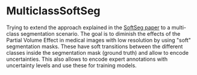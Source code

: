 # MulticlassSoftSeg

Trying to extend the approach explained in the [SoftSeg paper](https://arxiv.org/pdf/2011.09041.pdf) to a multi-class segmentation scenario.
The goal is to diminish the effects of the Partial Volume Effect in medical images with low resolution by using "soft" segmentation masks. These have soft transitions between the different classes inside the segmentation mask (ground truth) and allow to encode uncertainties. This also allows to encode expert annotations with uncertainty levels and use these for training models.
